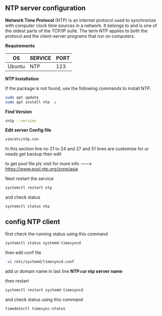 ## NTP server configuration

**Network Time Protocol** (NTP) is an internet protocol used to synchronize with computer clock time sources in a network. It belongs to and is one of the 
oldest parts of the TCP/IP suite.  The term NTP applies to both the protocol and the client-server programs that run on computers.


**Requirements**

|OS |SERVICE |PORT|
|---|---|---|
|Ubuntu |NTP |123|


**NTP Installation**

If the package is not found, use the following commands to install NTP.

```bash
sudo apt update
sudo apt install ntp -y
```
**Find Version**
```bash
sntp --version
```
**Edit server Config file**
```bash
vim/etc/ntp.con
```
In this section line no 21 to 24 and 27 and 51 lines are customise for ur needs get backup then edit

to get pool file plz visit for more info ---> https://www.pool.ntp.org/zone/asia

Next restart the service 

```bash
systemctl restart ntp 
```
and check status
```bash
systemctl status ntp
```

## config NTP client

first check the running status  using this command
```bash
systemctl status systemd-timesyncd 
```
then edit conf file
```bash 
 vi /etc/systemd/timesyncd.conf 
 ```
 add ur domain name in last line
 **NTP=ur ntp server name**
 
 then restart
 ```bash
 systemctl restart systemd-timesyncd 
 ```
 and check status using this command
 ```bash
 timedatectl timesync-status 
 ```
 
